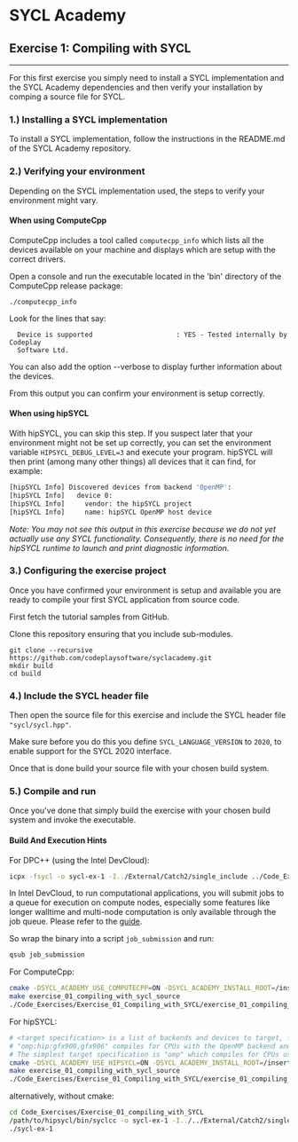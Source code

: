 # SYCL Academy

## Exercise 1: Compiling with SYCL

---

For this first exercise you simply need to install a SYCL implementation and the SYCL
Academy dependencies and then verify your installation by comping a source file
for SYCL.

### 1.) Installing a SYCL implementation

To install a SYCL implementation, follow the instructions in the README.md of the SYCL
Academy repository.

### 2.) Verifying your environment

Depending on the SYCL implementation used, the steps to verify your environment might vary.

#### When using ComputeCpp

ComputeCpp includes a tool called `computecpp_info` which lists all the
devices available on your machine and displays which are setup with the correct
drivers.

Open a console and run the executable located in the 'bin' directory of the
ComputeCpp release package:

```
./computecpp_info
```

Look for the lines that say:
```
  Device is supported                     : YES - Tested internally by Codeplay
  Software Ltd.
```

You can also add the option --verbose to display further information about the
devices.

From this output you can confirm your environment is setup correctly.

#### When using hipSYCL

With hipSYCL, you can skip this step. If you suspect later that your environment might not be set up correctly, you can set the environment variable `HIPSYCL_DEBUG_LEVEL=3` and execute your program. hipSYCL will then print (among many other things) all devices that it can find, for example:
```sh
[hipSYCL Info] Discovered devices from backend 'OpenMP': 
[hipSYCL Info]   device 0: 
[hipSYCL Info]     vendor: the hipSYCL project
[hipSYCL Info]     name: hipSYCL OpenMP host device
```
*Note: You may not see this output in this exercise because we do not yet actually use any SYCL functionality. Consequently, there is no need for the hipSYCL runtime to launch and print diagnostic information.*

### 3.) Configuring the exercise project

Once you have confirmed your environment is setup and available you are ready to
compile your first SYCL application from source code.

First fetch the tutorial samples from GitHub.

Clone this repository ensuring that you include sub-modules.

```
git clone --recursive https://github.com/codeplaysoftware/syclacademy.git
mkdir build
cd build
```

### 4.) Include the SYCL header file

Then open the source file for this exercise and include the SYCL header file
`"sycl/sycl.hpp"`.

Make sure before you do this you define `SYCL_LANGUAGE_VERSION` to `2020`, to
enable support for the SYCL 2020 interface.

Once that is done build your source file with your chosen build system.

### 5.) Compile and run

Once you've done that simply build the exercise with your chosen build system
and invoke the executable.


#### Build And Execution Hints

For DPC++ (using the Intel DevCloud):
```sh
icpx -fsycl -o sycl-ex-1 -I../External/Catch2/single_include ../Code_Exercises/Exercise_01_compiling_with_SYCL/source.cpp
```
In Intel DevCloud, to run computational applications, you will submit jobs to a queue for execution on compute nodes,
especially some features like longer walltime and multi-node computation is only available through the job queue.
Please refer to the [guide][devcloud-job-submission].

So wrap the binary into a script `job_submission` and run:
```sh
qsub job_submission
```

For ComputeCpp:
```sh
cmake -DSYCL_ACADEMY_USE_COMPUTECPP=ON -DSYCL_ACADEMY_INSTALL_ROOT=/insert/path/to/computecpp ..
make exercise_01_compiling_with_sycl_source
./Code_Exercises/Exercise_01_Compiling_with_SYCL/exercise_01_compiling_with_sycl_source
```


For hipSYCL:
```sh
# <target specification> is a list of backends and devices to target, for example
# "omp;hip:gfx900,gfx906" compiles for CPUs with the OpenMP backend and for AMD Vega 10 (gfx900) and Vega 20 (gfx906) GPUs using the HIP backend.
# The simplest target specification is "omp" which compiles for CPUs using the OpenMP backend.
cmake -DSYCL_ACADEMY_USE_HIPSYCL=ON -DSYCL_ACADEMY_INSTALL_ROOT=/insert/path/to/hipsycl -DHIPSYCL_TARGETS="<target specification>" ..
make exercise_01_compiling_with_sycl_source
./Code_Exercises/Exercise_01_Compiling_with_SYCL/exercise_01_compiling_with_sycl_source
```
alternatively, without cmake:
```sh
cd Code_Exercises/Exercise_01_compiling_with_SYCL
/path/to/hipsycl/bin/syclcc -o sycl-ex-1 -I../../External/Catch2/single_include --hipsycl-targets="<target specification>" source.cpp
./sycl-ex-1
```


[devcloud-job-submission]: https://devcloud.intel.com/oneapi/documentation/job-submission/
